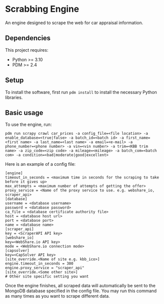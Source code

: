 # Scrabbing Engine
An engine designed to scrape the web for car appraisal information.

## Dependencies
This project requires:
- Python >= 3.10
- PDM >= 2.4

## Setup
To install the software, first run `pdm install` to install the necessary Python libraries.

## Basic usage
To use the engine, run:
```
pdm run scrapy crawl car_prices -a config_file=<file location> -a enable_database=<true|false> -a batch_id=<batch id> -a first_name=<first name> -a last_name=<last name> -a email=<e-mail> -a phone_number=<phone number> -a vin=<vin number> -a trim=<KBB trim name> -a zip_code=<zip code> -a mileage=<mileage> -a batch_com=<batch com> -a condition=<bad|moderate|good|excellent>
```

Here is an example of a config file:
```
[engine]
timeout_in_seconds = <maximum time in seconds for the scraping to take before it gives up>
max_attempts = <maximum number of attempts of getting the offer>
proxy_service = <Name of the proxy service to use. e.g. webshare_io, scraper_api>
[database]
username = <database username>
password = <database password>
ca_file = <database certificate authority file>
host = <database host url>
port = <database port>
name = <database name>
[scraper_api]
key = <ScraperAPI API key>
[webshare_io]
key=<WebShare.io API key>
mode = <WebShare.io connection mode>
[capsolver]
key=<CapSolver API key>
[site_override.<Name of site e.g. kbb_ico>]
engine.timeout_in_seconds = 300
engine.proxy_service = "scraper_api"
[site_override.<Some other site>]
# Other site specific setting you want
```

Once the engine finishes, all scraped data will automatically be sent to the MongoDB database specified in the config file. You may run this command as many times as you want to scrape different data.
